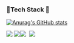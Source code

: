 ###                            :hammer:Tech Stack :electric_plug:

[![Anurag's GitHub stats](https://github-readme-stats.vercel.app/api?username=daehyokkim&theme=merko&icons=true)](https://github.com/anuraghazra/github-readme-stats)

<img src="https://img.shields.io/badge/Python-3766AB?style=flat-square&logo=Python&logoColor=white"/></a>&nbsp;<img src="https://img.shields.io/badge/Java-007396?style=flat-square&logo=Java&logoColor=white"/></a><img src="https://img.shields.io/badge/Spring-6DB33F?style=flat-square&logo=Spring&logoColor=white"/>&nbsp;</a>&nbsp;<img src="https://img.shields.io/badge/MySQL-4479A1?style=flat-square&logo=SMySQL&logoColor=white"/></a>



<!--
**daehyokkim/daehyokkim** is a ✨ _special_ ✨ repository because its `README.md` (this file) appears on your GitHub profile.

Here are some ideas to get you started:

- 🔭 I’m currently working on ...
- 🌱 I’m currently learning ...
- 👯 I’m looking to collaborate on ...
- 🤔 I’m looking for help with ...
- 💬 Ask me about ...
- 📫 How to reach me: ...
- 😄 Pronouns: ...
- ⚡ Fun fact: ...
-->
